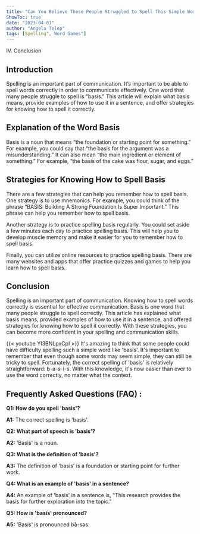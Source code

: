 ```yaml
---
title: "Can You Believe These People Struggled to Spell This Simple Word? Find Out How to Spell 'Basis' Now!"
ShowToc: true 
date: "2023-04-01"
author: "Angela Telep" 
tags: [Spelling", Word Games"]
---
```

IV. Conclusion

## Introduction

Spelling is an important part of communication. It’s important to be able to spell words correctly in order to communicate effectively. One word that many people struggle to spell is “basis.” This article will explain what basis means, provide examples of how to use it in a sentence, and offer strategies for knowing how to spell it correctly. 

## Explanation of the Word Basis

Basis is a noun that means “the foundation or starting point for something.” For example, you could say that “the basis for the argument was a misunderstanding.” It can also mean “the main ingredient or element of something.” For example, “the basis of the cake was flour, sugar, and eggs.” 

## Strategies for Knowing How to Spell Basis

There are a few strategies that can help you remember how to spell basis. One strategy is to use mnemonics. For example, you could think of the phrase “BASIS: Building A Strong Foundation Is Super Important.” This phrase can help you remember how to spell basis. 

Another strategy is to practice spelling basis regularly. You could set aside a few minutes each day to practice spelling basis. This will help you to develop muscle memory and make it easier for you to remember how to spell basis. 

Finally, you can utilize online resources to practice spelling basis. There are many websites and apps that offer practice quizzes and games to help you learn how to spell basis. 

## Conclusion

Spelling is an important part of communication. Knowing how to spell words correctly is essential for effective communication. Basis is one word that many people struggle to spell correctly. This article has explained what basis means, provided examples of how to use it in a sentence, and offered strategies for knowing how to spell it correctly. With these strategies, you can become more confident in your spelling and communication skills.

{{< youtube YI3BNLpxCpI >}} 
It's amazing to think that some people could have difficulty spelling such a simple word like 'basis'. It's important to remember that even though some words may seem simple, they can still be tricky to spell. Fortunately, the correct spelling of 'basis' is relatively straightforward: b-a-s-i-s. With this knowledge, it's now easier than ever to use the word correctly, no matter what the context.

## Frequently Asked Questions (FAQ) :
**Q1: How do you spell 'basis'?**

**A1:** The correct spelling is 'basis'.

**Q2: What part of speech is 'basis'?**

**A2:** 'Basis' is a noun.

**Q3: What is the definition of 'basis'?**

**A3:** The definition of 'basis' is a foundation or starting point for further work.

**Q4: What is an example of 'basis' in a sentence?**

**A4:** An example of 'basis' in a sentence is, "This research provides the basis for further exploration into the topic."

**Q5: How is 'basis' pronounced?**

**A5:** 'Basis' is pronounced bā-səs.





